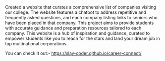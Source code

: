Created a website that curates a comprehensive list of companies visiting our college. The website features a chatbot to address repetitive and frequently asked questions, and each company listing links to seniors who have been placed in that company. This project aims to provide students with accurate guidance and preparation resources tailored to each company.
This website is a hub of inspiration and guidance, curated to empower students like you to reach for the stars and land your dream job in top multinational corporations.

You can check it out:- https://slay-coder.github.io/career-connect/
